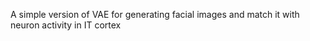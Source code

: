 A simple version of VAE for generating facial images and 
match it with neuron activity in IT cortex
